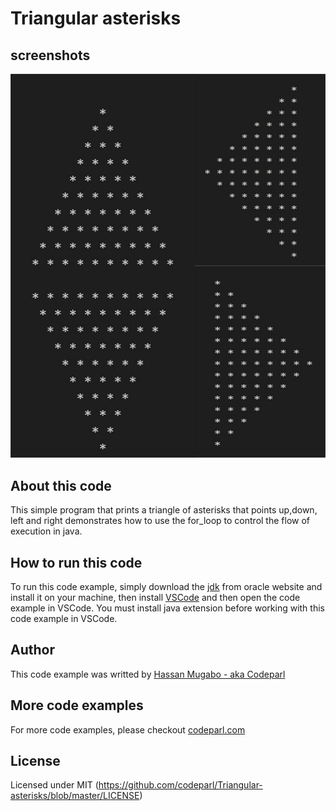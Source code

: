 # Triangular asterisks

## screenshots

![screenshot](loops-pig.jpg)

## About this code

This simple program that prints a triangle of asterisks that points up,down, left and right demonstrates how to use the for_loop to control the flow of execution in java.

## How to run this code

To run this code example, simply download the [jdk](https://www.oracle.com/java/technologies/javase-jdk16-downloads.html)  from oracle website and install it on your machine, then install [VSCode](https://code.visualstudio.com/download) and then open the code example in VSCode. You must install java extension before working with this code example in VSCode.

## Author

This code example was writted by [Hassan Mugabo - aka Codeparl](https://github.com/codeparl)

## More code examples

For more code examples, please checkout [codeparl.com](https://codeparl.com)

## License

Licensed under MIT (https://github.com/codeparl/Triangular-asterisks/blob/master/LICENSE)